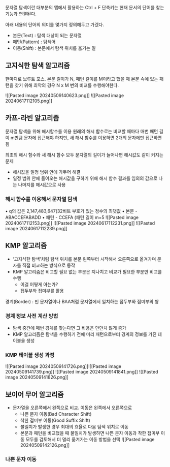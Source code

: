문자열 탐색이란 대부분의 앱에서 활용하는 Ctrl + F 단축키는 현재 문서의 단어를 찾는 기능과 연결된다.

아래 내용의 단어의 의미를 몇가지 정의해두고 가겠다.
* 본문(Text) : 탐색 대상이 되는 문자열 
* 패턴(Pattern) : 탐색어 
* 이동(Shift) : 본문에서 탐색 위치를 옮기는 일


## 고지식한 탐색 알고리즘
한마디로 브루트 포스. 본문 길이가 N, 패턴 길이를 M이라고 했을 때 본문 속에 있는 패턴을 찾기 위해 최악의 경우 N x M 번의 비교를 수행해야한다.

![[Pasted image 20240509140623.png]]
![[Pasted image 20240617112105.png]]


## 카프-라빈 알고리즘
문자열 탐색을 위해 해시함수를 이용
원래의 해시 함수로는 비교할 때마다 매번 패턴 길이 m만큼 문자에 접근해야 하지만, 새 해시 함수를 이용하면 2개의 문자에만 접근하면 됨

최초의 해시 함수와 새 해시 함수 모두 문자열의 길이가 늘어나면 해시값도 같이 커지는 문제 
* 해시값을 일정 범위 안에 가두어 해결 
* 일정 범위 안에 들어오는 해시값을 구하기 위해 해시 함수 결과를 임의의 값으로 나눈 나머지를 해시값으로 사용

### 해시 함수를 이용해서 문자열 탐색
• q의 값은 2,147,483,647(32비트 부호가 있는 정수의 최댓값
• 본문 - ABACCEFABADD
• 패턴 - CCEFA (패턴 길이 m=5
![[Pasted image 20240617112153.png]]
![[Pasted image 20240617112231.png]]
![[Pasted image 20240617112239.png]]

## KMP 알고리즘
* ‘고지식한 탐색’처럼 탐색 위치를 본문 왼쪽부터 시작해서 오른쪽으로 옮겨가며 문자를 직접 비교하는 방식으로 동작 
* KMP 알고리즘은 비교할 필요 없는 부분은 지나치고 비교가 필요한 부분만 비교를 수행
	* 이걸 어떻게 아는가?
	* 접두부와 접미부를 활용

경계(Border) : 빈 문자열이나 BAA처럼 문자열에서 일치하는 접두부와 접미부의 쌍

### 경계 정보 사전 계산 방법 
* 탐색 중간에 매번 경계를 찾는다면 그 비용은 만만치 않게 증가 
* KMP 알고리즘은 탐색을 수행하기 전에 미리 패턴으로부터 경계의 정보를 가진 테이블을 생성 

### KMP 테이블 생성 과정
![[Pasted image 20240509141726.png]]![[Pasted image 20240509141739.png]]
![[Pasted image 20240509141841.png]]
![[Pasted image 20240509141826.png]]


## 보이어 무어 알고리즘
* 문자열을 오른쪽에서 왼쪽으로 비교. 이동은 왼쪽에서 오른쪽으로 
	* 나쁜 문자 이동(Bad Character Shift)  
	* 착한 접미부 이동(Good Suffix Shift) 
	* 불일치가 발생한 경우 최대의 효율로 다음 탐색 위치로 이동 
	* 본문과 패턴을 비교했을 때 불일치가 발생하면 나쁜 문자 이동과 착한 접미부 이동 모두를 검토해서 더 멀리 옮겨가는 이동 방법을 선택
![[Pasted image 20240509142126.png]]

### 나쁜 문자 이동
